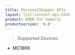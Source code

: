 ```yaml
---
title: PersonalShopper APIs
layout: list-content-api.html
product: EMDK For Xamarin
productversion: '6.0'
---
```

>Supported Devices:
* MC18KK
















